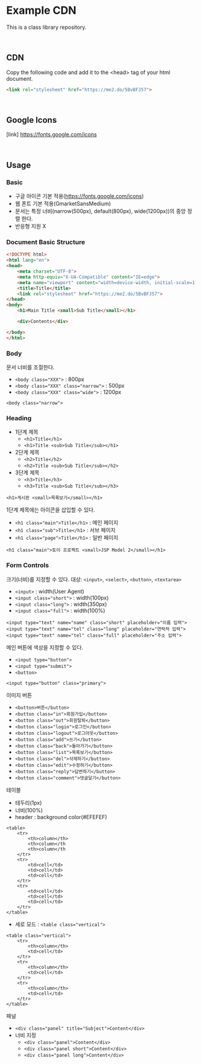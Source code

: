 # Example CDN

This is a class library repository.

<br>

## CDN

Copy the following code and add it to the &lt;head&gt; tag of your html document.

```html
<link rel="stylesheet" href="https://me2.do/5BvBFJ57">
```
<!-- 
full version
&lt;link rel="stylesheet" href="https://me2.do/xmPHeA6J"&gt;
-->

<br>

## Google Icons

[link] https://fonts.google.com/icons

<br>

## Usage

### Basic

- 구글 아이콘 기본 적용(https://fonts.google.com/icons)
- 웹 폰트 기본 적용(GmarketSansMedium)
- 문서는 특정 너비(narrow(500px), default(800px), wide(1200px))의 중앙 정렬 한다.
- 반응형 지원 X

### Document Basic Structure

``` html
<!DOCTYPE html>
<html lang="en">
<head>
    <meta charset="UTF-8">
    <meta http-equiv="X-UA-Compatible" content="IE=edge">
    <meta name="viewport" content="width=device-width, initial-scale=1.0">
    <title>Title</title>
    <link rel="stylesheet" href="https://me2.do/5BvBFJ57">
</head>
<body>
    <h1>Main Title <small>Sub Title</small></h1>

    <div>Contents</div>

</body>
</html>
```


### Body

문서 너비를 조절한다.

- `<body class="XXX">` : 800px
- `<body class="XXX" class="narrow">` : 500px
- `<body class="XXX" class="wide">` : 1200px

```
<body class="narrow">
```


### Heading

- 1단계 제목
    - `<h1>Title</h1>`
    - `<h1>Title <sub>Sub Title</sub></h1>`
- 2단계 제목
    - `<h2>Title</h2>`
    - `<h2>Title <sub>Sub Title</sub></h2>`
- 3단계 제목
    - `<h3>Title</h3>`
    - `<h3>Title <sub>Sub Title</sub></h3>`

```
<h1>게시판 <small>목록보기</small></h1>
```    

1단계 제목에는 아이콘을 삽입할 수 있다.

- `<h1 class="main">Title</h1>` : 메인 페이지
- `<h1 class="sub">Title</h1>` : 서브 페이지
- `<h1 class="page">Title</h1>` : 일반 페이지

```
<h1 class="main">토이 프로젝트 <small>JSP Model 2</small></h1>
```

### Form Controls

크기(너비)를 지정할 수 있다. 대상: `<input>`, `<select>`, `<button>`, `<textarea>`

-  `<input>` : width(User Agent)
-  `<input class="short">` : width(100px)
-  `<input class="long">` : width(350px)
-  `<input class="full">` : width(100%)

```
<input type="text" name="name" class="short" placeholder="이름 입력">
<input type="text" name="tel" class="long" placeholder="연락처 입력">
<input type="text" name="tel" class="full" placeholder="주소 입력">
```

메인 버튼에 색상을 지정할 수 있다. 

- `<input type="button">`
- `<input type="submit">`
- `<button>`

```
<input type="button" class="primary">
```

이미지 버튼

- `<button>버튼</button>`
- `<button class="in">회원가입</button>`
- `<button class="out">회원탈퇴</button>`
- `<button class="login">로그인</button>`
- `<button class="logout">로그아웃</button>`
- `<button class="add">쓰기</button>`
- `<button class="back">돌아가기</button>`
- `<button class="list">목록보기</button>`
- `<button class="del">삭제하기</button>`
- `<button class="edit">수정하기</button>`
- `<button class="reply">답변하기</button>`
- `<button class="comment">댓글달기</button>`

테이블

- 테두리(1px)
- 너비(100%)
- header : background color(#EFEFEF)

```
<table>
    <tr>
        <th>column</th>
        <th>column</th
        <th>column</th
    </tr>
    <tr>
        <td>cell</td>
        <td>cell</td>
        <td>cell</td>
    </tr>
    <tr>
        <td>cell</td>
        <td>cell</td>
        <td>cell</td>
    </tr>
</table>
```

- 세로 모드 : `<table class="vertical">`

```
<table class="vertical">
    <tr>
        <th>column</th>
        <td>cell</td>
    </tr>
    <tr>
        <th>column</th>
        <td>cell</td>
    </tr>
    <tr>
        <th>column</th>
        <td>cell</td>
    </tr>
</table>
```


패널

- `<div class="panel" title="Subject">Content</div>`
- 너비 지정
    - `<div class="panel">Content</div>`
    - `<div class="panel short">Content</div>`
    - `<div class="panel long">Content</div>`


